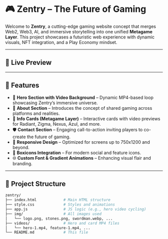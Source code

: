 # 🎮 Zentry – The Future of Gaming

Welcome to **Zentry**, a cutting-edge gaming website concept that merges Web2, Web3, AI, and immersive storytelling into one unified **Metagame Layer**. 
This project showcases a futuristic web experience with dynamic visuals, NFT integration, and a Play Economy mindset.

---

## 🚀 Live Preview
---

## 🧩 Features

- 🌌 **Hero Section with Video Background** – Dynamic MP4-based loop showcasing Zentry’s immersive universe.
- 🧠 **About Section** – Introduces the concept of shared gaming across platforms and realities.
- 🔮 **Info Cards (Metagame Layer)** – Interactive cards with video previews for Radiant, Zigma, Nexus, Azul, and more.
- 🛡️ **Contact Section** – Engaging call-to-action inviting players to co-create the future of gaming.
- 🦾 **Responsive Design** – Optimized for screens up to 750x1200 and beyond.
- 🧱 **Boxicons Integration** – For modern social and feature icons.
- 🌐 **Custom Font & Gradient Animations** – Enhancing visual flair and branding.

---

## 📁 Project Structure

```bash
zentry/
├── index.html            # Main HTML structure
├── style.css             # Styles and animations
├── app.js                # JS logic (e.g., hero video cycling)
├── img/                  # All images used
│   └── logo.png, stones.png, swordman.webp, ...
├── videos/               # Hero and card MP4 files
│   └── hero-1.mp4, feature-1.mp4, ...
└── README.md             # This file
